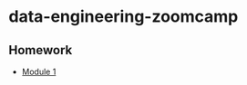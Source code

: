 # data-engineering-zoomcamp
## Homework
- [Module 1](https://github.com/Nikonotea/data-engineering-zoomcamp/blob/main/homework/module_1/solutions.md)
